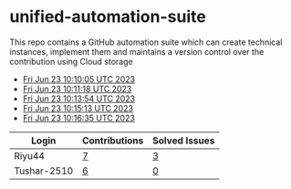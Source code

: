 # unified-automation-suite
This repo contains a GitHub automation suite which can create technical instances, implement them and maintains a version control over the contribution using Cloud storage
- [Fri Jun 23 10:10:05 UTC 2023](https://us-central1-js-capstone-backend.cloudfunctions.net/api/games/ZLg0SetAdhZ0jykHuNVY/scores/)
- [Fri Jun 23 10:11:18 UTC 2023](https://us-central1-js-capstone-backend.cloudfunctions.net/api/games/448Kh3A94HXrcTE73WDL/scores/)
- [Fri Jun 23 10:13:54 UTC 2023](https://us-central1-js-capstone-backend.cloudfunctions.net/api/games/9B3Hkq0TlBwiTPvHFIUF/scores/)
- [Fri Jun 23 10:15:13 UTC 2023](https://us-central1-js-capstone-backend.cloudfunctions.net/api/games/3Y1QXoAhikrL8j4j33Sd/scores/)
- [Fri Jun 23 10:16:35 UTC 2023](https://us-central1-js-capstone-backend.cloudfunctions.net/api/games/dUX7dMRYN4ZMJDv8EgUf/scores/)
<!--START_TABLE-->
| Login        | Contributions | Solved Issues |
| ------------ | ------------- | ------------- |
| Riyu44 | [7](https://github.com/Sopra-Banking-Software-Interns/Github-Leaderboard/commits?author=Riyu44) | [3](https://getpantry.cloud/apiv1/pantry/860a0c02-c763-41ca-9d31-ec787fc3202a/basket/Riyu44) |
| Tushar-2510 | [6](https://github.com/Sopra-Banking-Software-Interns/Github-Leaderboard/commits?author=Tushar-2510) | [0](https://getpantry.cloud/apiv1/pantry/860a0c02-c763-41ca-9d31-ec787fc3202a/basket/Tushar-2510) |
<!--END_TABLE-->
